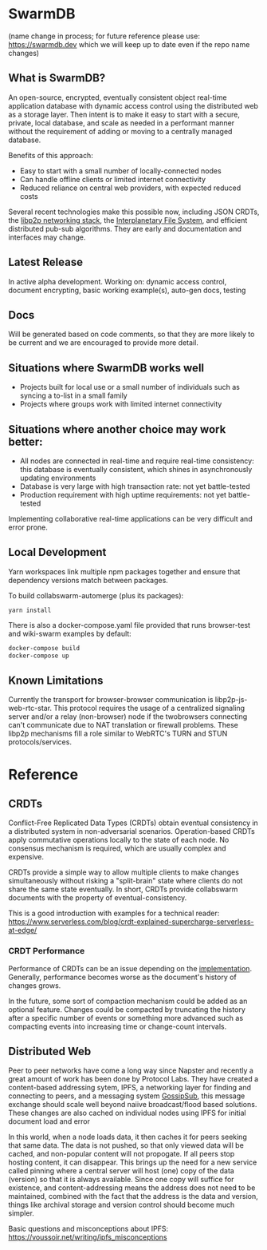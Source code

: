 # SwarmDB

(name change in process; for future reference please use: https://swarmdb.dev which we will keep up to date even if the repo name changes)

## What is SwarmDB?

An open-source, encrypted, eventually consistent object real-time application database with dynamic access control using the distributed web as a storage layer. Then intent is to make it easy to start with a secure, private, local database, and scale as needed in a performant manner without the requirement of adding or moving to a centrally managed database.

Benefits of this approach:

- Easy to start with a small number of locally-connected nodes
- Can handle offline clients or limited internet connectivity
- Reduced reliance on central web providers, with expected reduced costs

Several recent technologies make this possible now, including JSON CRDTs, the [libp2p networking stack](https://libp2p.io/), the [Interplanetary File System](https://ipfs.io/), and efficient distributed pub-sub algorithms. They are early and documentation and interfaces may change.

## Latest Release

In active alpha development. Working on: dynamic access control, document encrypting, basic working example(s), auto-gen docs, testing

## Docs

Will be generated based on code comments, so that they are more likely to be current and we are encouraged to provide more detail.

## Situations where SwarmDB works well

- Projects built for local use or a small number of individuals such as syncing a to-list in a small family
- Projects where groups work with limited internet connectivity

## Situations where another choice may work better:

- All nodes are connected in real-time and require real-time consistency: this database is eventually consistent, which shines in asynchronously updating environments
- Database is very large with high transaction rate: not yet battle-tested
- Production requirement with high uptime requirements: not yet battle-tested

Implementing collaborative real-time applications can be very difficult and error prone.

## Local Development

Yarn workspaces link multiple npm packages together and ensure that dependency
versions match between packages.

To build collabswarm-automerge (plus its packages):

```
yarn install
```

There is also a docker-compose.yaml file provided that runs browser-test and wiki-swarm examples by default:

```sh
docker-compose build
docker-compose up
```

## Known Limitations

Currently the transport for browser-browser communication is libp2p-js-web-rtc-star. This protocol requires the usage of
a centralized signaling server and/or a relay (non-browser) node if the twobrowsers connecting can't communicate due to NAT translation or firewall
problems.
These libp2p mechanisms fill a role similar to WebRTC's TURN and STUN
protocols/services.

# Reference

## CRDTs

Conflict-Free Replicated Data Types (CRDTs) obtain eventual consistency in a distributed system in non-adversarial scenarios. Operation-based CRDTs apply commutative operations locally to the state of each node. No consensus mechanism is required, which are usually complex and expensive.

CRDTs provide a simple way to allow multiple clients to make changes simultaneously without risking a "split-brain" state
where clients do not share the same state eventually. In short, CRDTs provide collabswarm documents with the property of
eventual-consistency.

This is a good introduction with examples for a technical reader: https://www.serverless.com/blog/crdt-explained-supercharge-serverless-at-edge/

### CRDT Performance

Performance of CRDTs can be an issue depending on the
[implementation](https://github.com/dmonad/crdt-benchmarks). Generally, performance becomes worse
as the document's history of changes grows.

In the future, some sort of compaction mechanism could be added as an optional feature. Changes
could be compacted by truncating the history after a specific number of events or something more
advanced such as compacting events into increasing time or change-count intervals.

## Distributed Web

Peer to peer networks have come a long way since Napster and recently a great amount of work has been done by Protocol Labs.
They have created a content-based addressing sytem, IPFS, a networking layer for finding and connecting to peers,
and a messaging system [GossipSub](https://github.com/libp2p/specs/tree/master/pubsub/gossipsub), this message exchange
should scale well beyond naiive broadcast/flood based solutions. These changes are also cached on individual nodes using IPFS for initial document load and error

In this world, when a node loads data, it then caches it for peers seeking that same data. The data is not pushed, so that only viewed data will be cached, and non-popular content will not propogate. If all peers stop hosting content, it can disappear. This brings up the need for a new service called pinning where a central server will host (one) copy of the data (version) so that it is always available. Since one copy will suffice for existence, and content-addressing means the address does not need to be maintained, combined with the fact that the address is the data and version, things like archival storage and version control should become much simpler.

Basic questions and misconceptions about IPFS: https://voussoir.net/writing/ipfs_misconceptions
